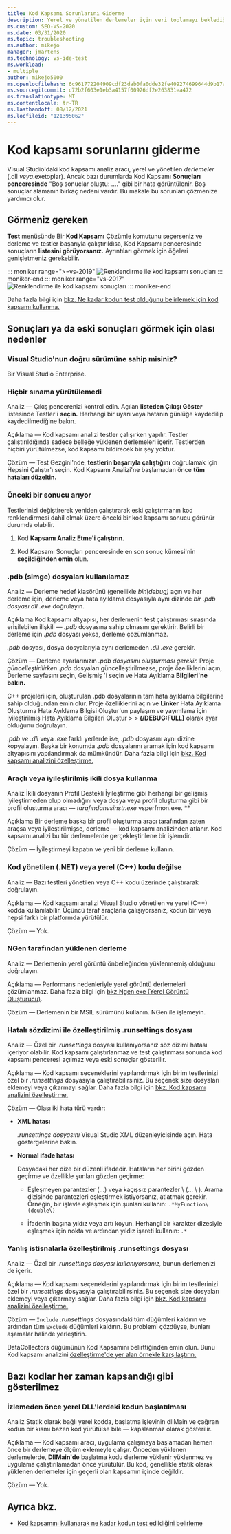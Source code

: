 ```yaml
---
title: Kod Kapsamı Sorunlarını Giderme
description: Yerel ve yönetilen derlemeler için veri toplamayı beklediğinizde Visual Studio boş sonuç iletilerini nasıl çözümleyebilirsiniz?
ms.custom: SEO-VS-2020
ms.date: 03/31/2020
ms.topic: troubleshooting
ms.author: mikejo
manager: jmartens
ms.technology: vs-ide-test
ms.workload:
- multiple
author: mikejo5000
ms.openlocfilehash: 6c961772204909cdf23dab0fa0dde32fe409274699644d9b17ad86ff5cced309
ms.sourcegitcommit: c72b2f603e1eb3a4157f00926df2e263831ea472
ms.translationtype: MT
ms.contentlocale: tr-TR
ms.lasthandoff: 08/12/2021
ms.locfileid: "121395062"
---
```

# <a name="troubleshoot-code-coverage"></a>Kod kapsamı sorunlarını giderme

Visual Studio'daki kod kapsamı analiz aracı, yerel ve yönetilen *derlemeler* (.dll *veya*.exetoplar). Ancak bazı durumlarda Kod Kapsamı **Sonuçları penceresinde** "Boş sonuçlar oluştu: ...." gibi bir hata görüntülenir. Boş sonuçlar alamanın birkaç nedeni vardır. Bu makale bu sorunları çözmenize yardımcı olur.

## <a name="what-you-should-see"></a>Görmeniz gereken

**Test** menüsünde Bir **Kod Kapsamı** Çözümle komutunu seçerseniz ve derleme ve testler başarıyla çalıştırıldısa, Kod Kapsamı penceresinde sonuçların **listesini görüyorsanız.** Ayrıntıları görmek için öğeleri genişletmeniz gerekebilir.

::: moniker range=">=vs-2019"
![Renklendirme ile kod kapsamı sonuçları](../test/media/vs-2019/codecoverage1.png)
::: moniker-end
::: moniker range="vs-2017"
![Renklendirme ile kod kapsamı sonuçları](../test/media/codecoverage1.png)
::: moniker-end

Daha fazla bilgi için [bkz. Ne kadar kodun test olduğunu belirlemek için kod kapsamı kullanma.](../test/using-code-coverage-to-determine-how-much-code-is-being-tested.md)

## <a name="possible-reasons-for-seeing-no-results-or-old-results"></a>Sonuçları ya da eski sonuçları görmek için olası nedenler

### <a name="do-you-have-the-right-edition-of-visual-studio"></a>Visual Studio'nun doğru sürümüne sahip misiniz?

Bir Visual Studio Enterprise.

### <a name="no-tests-were-executed"></a>Hiçbir sınama yürütülemedi

Analiz &mdash; Çıkış pencerenizi kontrol edin. Açılan **listeden Çıkışı Göster** listesinde Testler'i **seçin.** Herhangi bir uyarı veya hatanın günlüğe kaydedilip kaydedilmediğine bakın.

Açıklama &mdash; Kod kapsamı analizi testler çalışırken yapılır. Testler çalıştırıldığında sadece belleğe yüklenen derlemeleri içerir. Testlerden hiçbiri yürütülmezse, kod kapsamı bildirecek bir şey yoktur.

Çözüm &mdash; Test Gezgini'nde, **testlerin başarıyla çalıştığını** doğrulamak için Hepsini Çalıştır'ı seçin. Kod Kapsamı Analizi'ne başlamadan önce **tüm hataları düzeltin.**

### <a name="youre-looking-at-a-previous-result"></a>Önceki bir sonucu arıyor

Testlerinizi değiştirerek yeniden çalıştırarak eski çalıştırmanın kod renklendirmesi dahil olmak üzere önceki bir kod kapsamı sonucu görünür durumda olabilir.

1. Kod **Kapsamı Analiz Etme'i çalıştırın.**

2. Kod Kapsamı Sonuçları penceresinde en son sonuç kümesi'nin **seçildiğinden emin** olun.

### <a name="pdb-symbol-files-are-unavailable"></a>.pdb (simge) dosyaları kullanılamaz

Analiz &mdash; Derleme hedef klasörünü (genellikle *bin\debug)* açın ve her derleme için, derleme veya hata ayıklama dosyasıyla aynı dizinde *bir .pdb* *dosyası.dll* *.exe* doğrulayın.

Açıklama Kod kapsamı altyapısı, her derlemenin test çalıştırması sırasında erişilebilen ilişkili &mdash; *.pdb* dosyasına sahip olmasını gerektirir. Belirli bir derleme için *.pdb* dosyası yoksa, derleme çözümlanmaz.

*.pdb* dosyası, dosya dosyalarıyla aynı derlemeden *.dll* *.exe* gerekir.

Çözüm &mdash; Derleme ayarlarınızın *.pdb dosyasını oluşturması gerekir.* Proje *güncelleştirilirken .pdb* dosyaları güncelleştirilmezse, proje özelliklerini açın,  Derleme sayfasını seçin, Gelişmiş 'i seçin ve Hata Ayıklama **Bilgileri'ne bakın.**

C++ projeleri için, oluşturulan .pdb dosyalarının tam hata ayıklama bilgilerine sahip olduğundan emin olur. Proje özelliklerini açın ve **Linker** Hata Ayıklama Oluşturma Hata Ayıklama Bilgisi Oluştur'un paylaşım ve yayımlama için iyileştirilmiş Hata Ayıklama Bilgileri Oluştur  >    >   **(/DEBUG:FULL)** olarak ayar olduğunu doğrulayın.

*.pdb ve* *.dll* veya *.exe* farklı yerlerde ise, *.pdb* dosyasını aynı dizine kopyalayın. Başka bir konumda *.pdb* dosyalarını aramak için kod kapsamı altyapısını yapılandırmak da mümkündür. Daha fazla bilgi için [bkz. Kod kapsamı analizini özelleştirme.](../test/customizing-code-coverage-analysis.md)

### <a name="use-an-instrumented-or-optimized-binary"></a>Araçlı veya iyileştirilmiş ikili dosya kullanma

Analiz İkili dosyanın Profil Destekli İyileştirme gibi herhangi bir gelişmiş iyileştirmeden olup olmadığını veya dosya veya profil oluşturma gibi bir profil oluşturma aracı &mdash; *tarafındanvsinstr.exe* vsperfmon.exe. **

Açıklama Bir derleme başka bir profil oluşturma aracı tarafından zaten araçsa veya iyileştirilmişse, derleme &mdash; kod kapsamı analizinden atlanır. Kod kapsamı analizi bu tür derlemelerde gerçekleştirilene bir işlemdir.

Çözüm &mdash; İyileştirmeyi kapatın ve yeni bir derleme kullanın.

### <a name="code-is-not-managed-net-or-native-c-code"></a>Kod yönetilen (.NET) veya yerel (C++) kodu değilse

Analiz &mdash; Bazı testleri yönetilen veya C++ kodu üzerinde çalıştırarak doğrulayın.

Açıklama &mdash; Kod kapsamı analizi Visual Studio yönetilen ve yerel (C++) kodda kullanılabilir. Üçüncü taraf araçlarla çalışıyorsanız, kodun bir veya hepsi farklı bir platformda yürütülür.

Çözüm &mdash; Yok.

### <a name="assembly-has-been-installed-by-ngen"></a>NGen tarafından yüklenen derleme

Analiz &mdash; Derlemenin yerel görüntü önbelleğinden yüklenmemiş olduğunu doğrulayın.

Açıklama &mdash; Performans nedenleriyle yerel görüntü derlemeleri çözümlanmaz. Daha fazla bilgi için [ bkz.Ngen.exe (Yerel Görüntü Oluşturucu)](/dotnet/framework/tools/ngen-exe-native-image-generator).

Çözüm &mdash; Derlemenin bir MSIL sürümünü kullanın. NGen ile işlemeyin.

### <a name="custom-runsettings-file-with-bad-syntax"></a>Hatalı sözdizimi ile özelleştirilmiş .runsettings dosyası

Analiz &mdash; Özel bir *.runsettings* dosyası kullanıyorsanız söz dizimi hatası içeriyor olabilir. Kod kapsamı çalıştırlanmaz ve test çalıştırması sonunda kod kapsamı penceresi açılmaz veya eski sonuçlar gösterilir.

Açıklama &mdash; Kod kapsamı seçeneklerini yapılandırmak için birim testlerinizi özel bir *.runsettings* dosyasıyla çalıştırabilirsiniz. Bu seçenek size dosyaları eklemeyi veya çıkarmayı sağlar. Daha fazla bilgi için [bkz. Kod kapsamı analizini özelleştirme.](../test/customizing-code-coverage-analysis.md)

Çözüm &mdash; Olası iki hata türü vardır:

- **XML hatası**

     *.runsettings dosyasını* Visual Studio XML düzenleyicisinde açın. Hata göstergelerine bakın.

- **Normal ifade hatası**

  Dosyadaki her dize bir düzenli ifadedir. Hataların her birini gözden geçirme ve özellikle şunları gözden geçirme:

  - Eşleşmeyen parantezler (...) veya kaçışsız parantezler \\ (... \\ ). Arama dizisinde parantezleri eşleştirmek istiyorsanız, atlatmak gerekir. Örneğin, bir işlevle eşleşmek için şunları kullanın: `.*MyFunction\(double\)`

  - İfadenin başına yıldız veya artı koyun. Herhangi bir karakter dizesiyle eşleşmek için nokta ve ardından yıldız işareti kullanın: `.*`

### <a name="custom-runsettings-file-with-incorrect-exclusions"></a>Yanlış istisnalarla özelleştirilmiş .runsettings dosyası

Analiz &mdash; Özel bir *.runsettings dosyası kullanıyorsanız,* bunun derlemenizi de içerir.

Açıklama &mdash; Kod kapsamı seçeneklerini yapılandırmak için birim testlerinizi özel bir *.runsettings* dosyasıyla çalıştırabilirsiniz. Bu seçenek size dosyaları eklemeyi veya çıkarmayı sağlar. Daha fazla bilgi için [bkz. Kod kapsamı analizini özelleştirme.](../test/customizing-code-coverage-analysis.md)

Çözüm &mdash; `Include` *.runsettings* dosyasındaki tüm düğümleri kaldırın ve ardından tüm `Exclude` düğümleri kaldırın. Bu problemi çözdüyse, bunları aşamalar halinde yerleştirin.

DataCollectors düğümünün Kod Kapsamını belirttiğinden emin olun. Bunu Kod kapsamı analizini [özelleştirme'de yer alan örnekle karşılaştırın.](../test/customizing-code-coverage-analysis.md)

## <a name="some-code-is-always-shown-as-not-covered"></a>Bazı kodlar her zaman kapsandığı gibi gösterilmez

### <a name="initialization-code-in-native-dlls-is-executed-before-instrumentation"></a>İzlemeden önce yerel DLL'lerdeki kodun başlatılması

Analiz Statik olarak bağlı yerel kodda, başlatma işlevinin dllMain ve çağıran kodun bir kısmı bazen kod yürütülse bile &mdash; kapslanmaz olarak gösterilir. 

Açıklama &mdash; Kod kapsamı aracı, uygulama çalışmaya başlamadan hemen önce bir derlemeye ölçüm eklemeyle çalışır. Önceden yüklenen derlemelerde, **DllMain'de** başlatma kodu derleme yüklenir yüklenmez ve uygulama çalıştırılamadan önce yürütülür. Bu kod, genellikle statik olarak yüklenen derlemeler için geçerli olan kapsamın içinde değildir.

Çözüm &mdash; Yok.

## <a name="see-also"></a>Ayrıca bkz.

- [Kod kapsamını kullanarak ne kadar kodun test edildiğini belirleme](../test/using-code-coverage-to-determine-how-much-code-is-being-tested.md)

